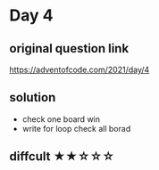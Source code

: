 # Day 4

## original question link

<https://adventofcode.com/2021/day/4>

## solution

- check one board win
- write for loop check all borad

## diffcult  ★★☆☆☆
